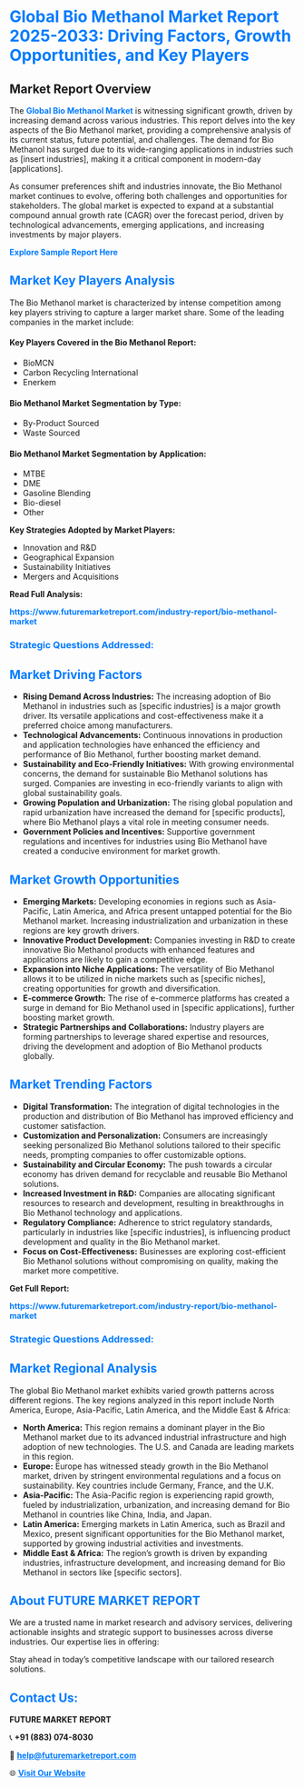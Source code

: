 <h1 style="color: #007BFF;">Global Bio Methanol Market Report 2025-2033: Driving Factors, Growth Opportunities, and Key Players</h1>

<section id="overview">
<h2>Market Report Overview</h2>
<p>The <a href="https://www.futuremarketreport.com/industry-report/bio-methanol-market" style="color: #007BFF; text-decoration: none;"><strong>Global Bio Methanol Market</strong></a> is witnessing significant growth, driven by increasing demand across various industries. This report delves into the key aspects of the Bio Methanol market, providing a comprehensive analysis of its current status, future potential, and challenges. The demand for Bio Methanol has surged due to its wide-ranging applications in industries such as [insert industries], making it a critical component in modern-day [applications].</p>
<p>As consumer preferences shift and industries innovate, the Bio Methanol market continues to evolve, offering both challenges and opportunities for stakeholders. The global market is expected to expand at a substantial compound annual growth rate (CAGR) over the forecast period, driven by technological advancements, emerging applications, and increasing investments by major players.</p>
</section>

<section id="overview">
<p><a href="https://www.futuremarketreport.com/request-sample/reportId=26457" style="color: #007BFF; text-decoration: none;"><strong>Explore Sample Report Here</strong></a></p>
</section>

<section id="key-players">
<h2 style="color: #007BFF;">Market Key Players Analysis</h2>
<p>The Bio Methanol market is characterized by intense competition among key players striving to capture a larger market share. Some of the leading companies in the market include:</p>
<h4>Key Players Covered in the Bio Methanol Report:</h4>
<ul><li>BioMCN</li><li>Carbon Recycling International</li><li>Enerkem</li></ul>
<h4>Bio Methanol Market Segmentation by Type:</h4>
<ul><li>By-Product Sourced</li><li>Waste Sourced</li></ul>

<h4>Bio Methanol Market Segmentation by Application:</h4>
<ul><li>MTBE</li><li>DME</li><li>Gasoline Blending</li><li>Bio-diesel</li><li>Other</li></ul>
<p><strong>Key Strategies Adopted by Market Players:</strong></p>
<ul>
<li>Innovation and R&D</li>
<li>Geographical Expansion</li>
<li>Sustainability Initiatives</li>
<li>Mergers and Acquisitions</li>
</ul>
</section>

<section>
<p><strong>Read Full Analysis: </strong></p><a href="https://www.futuremarketreport.com/industry-report/bio-methanol-market" style="color: #007BFF; text-decoration: none;"><strong>https://www.futuremarketreport.com/industry-report/bio-methanol-market</strong></a>
<h3 style="color: #007BFF;">Strategic Questions Addressed:</h3>
</section>

<section id="driving-factors">
<h2 style="color: #007BFF;">Market Driving Factors</h2>
<ul>
<li><strong>Rising Demand Across Industries:</strong> The increasing adoption of Bio Methanol in industries such as [specific industries] is a major growth driver. Its versatile applications and cost-effectiveness make it a preferred choice among manufacturers.</li>
<li><strong>Technological Advancements:</strong> Continuous innovations in production and application technologies have enhanced the efficiency and performance of Bio Methanol, further boosting market demand.</li>
<li><strong>Sustainability and Eco-Friendly Initiatives:</strong> With growing environmental concerns, the demand for sustainable Bio Methanol solutions has surged. Companies are investing in eco-friendly variants to align with global sustainability goals.</li>
<li><strong>Growing Population and Urbanization:</strong> The rising global population and rapid urbanization have increased the demand for [specific products], where Bio Methanol plays a vital role in meeting consumer needs.</li>
<li><strong>Government Policies and Incentives:</strong> Supportive government regulations and incentives for industries using Bio Methanol have created a conducive environment for market growth.</li>
</ul>
</section>

<section id="growth-opportunities">
<h2 style="color: #007BFF;">Market Growth Opportunities</h2>
<ul>
<li><strong>Emerging Markets:</strong> Developing economies in regions such as Asia-Pacific, Latin America, and Africa present untapped potential for the Bio Methanol market. Increasing industrialization and urbanization in these regions are key growth drivers.</li>
<li><strong>Innovative Product Development:</strong> Companies investing in R&D to create innovative Bio Methanol products with enhanced features and applications are likely to gain a competitive edge.</li>
<li><strong>Expansion into Niche Applications:</strong> The versatility of Bio Methanol allows it to be utilized in niche markets such as [specific niches], creating opportunities for growth and diversification.</li>
<li><strong>E-commerce Growth:</strong> The rise of e-commerce platforms has created a surge in demand for Bio Methanol used in [specific applications], further boosting market growth.</li>
<li><strong>Strategic Partnerships and Collaborations:</strong> Industry players are forming partnerships to leverage shared expertise and resources, driving the development and adoption of Bio Methanol products globally.</li>
</ul>
</section>

<section id="trending-factors">
<h2 style="color: #007BFF;">Market Trending Factors</h2>
<ul>
<li><strong>Digital Transformation:</strong> The integration of digital technologies in the production and distribution of Bio Methanol has improved efficiency and customer satisfaction.</li>
<li><strong>Customization and Personalization:</strong> Consumers are increasingly seeking personalized Bio Methanol solutions tailored to their specific needs, prompting companies to offer customizable options.</li>
<li><strong>Sustainability and Circular Economy:</strong> The push towards a circular economy has driven demand for recyclable and reusable Bio Methanol solutions.</li>
<li><strong>Increased Investment in R&D:</strong> Companies are allocating significant resources to research and development, resulting in breakthroughs in Bio Methanol technology and applications.</li>
<li><strong>Regulatory Compliance:</strong> Adherence to strict regulatory standards, particularly in industries like [specific industries], is influencing product development and quality in the Bio Methanol market.</li>
<li><strong>Focus on Cost-Effectiveness:</strong> Businesses are exploring cost-efficient Bio Methanol solutions without compromising on quality, making the market more competitive.</li>
</ul>
</section>

<section>
<p><strong>Get Full Report: </strong></p><a href="https://www.futuremarketreport.com/industry-report/bio-methanol-market" style="color: #007BFF; text-decoration: none;"><strong>https://www.futuremarketreport.com/industry-report/bio-methanol-market</strong></a>
<h3 style="color: #007BFF;">Strategic Questions Addressed:</h3>
</section>


<section id="regional-analysis">
<h2 style="color: #007BFF;">Market Regional Analysis</h2>
<p>The global Bio Methanol market exhibits varied growth patterns across different regions. The key regions analyzed in this report include North America, Europe, Asia-Pacific, Latin America, and the Middle East & Africa:</p>
<ul>
<li><strong>North America:</strong> This region remains a dominant player in the Bio Methanol market due to its advanced industrial infrastructure and high adoption of new technologies. The U.S. and Canada are leading markets in this region.</li>
<li><strong>Europe:</strong> Europe has witnessed steady growth in the Bio Methanol market, driven by stringent environmental regulations and a focus on sustainability. Key countries include Germany, France, and the U.K.</li>
<li><strong>Asia-Pacific:</strong> The Asia-Pacific region is experiencing rapid growth, fueled by industrialization, urbanization, and increasing demand for Bio Methanol in countries like China, India, and Japan.</li>
<li><strong>Latin America:</strong> Emerging markets in Latin America, such as Brazil and Mexico, present significant opportunities for the Bio Methanol market, supported by growing industrial activities and investments.</li>
<li><strong>Middle East & Africa:</strong> The region’s growth is driven by expanding industries, infrastructure development, and increasing demand for Bio Methanol in sectors like [specific sectors].</li>
</ul>
</section>

<footer>
<h2 style="color: #007BFF;">About FUTURE MARKET REPORT</h2>
<p>We are a trusted name in market research and advisory services, delivering actionable insights and strategic support to businesses across diverse industries. Our expertise lies in offering:</p>

<p>Stay ahead in today’s competitive landscape with our tailored research solutions.</p>

<h2 style="color: #007BFF;">Contact Us:</h2>
<p><strong>FUTURE MARKET REPORT</strong></p>
<p>📞 <strong>+91 (883) 074-8030</strong></p>
<p>📧 <strong><a href="mailto:help@futuremarketreport.com" style="color: #007BFF;">help@futuremarketreport.com</a></strong></p>
<p>🌐 <strong><a href="https://www.futuremarketreport.com/" style="color: #007BFF;">Visit Our Website</a></strong></p>
</footer>